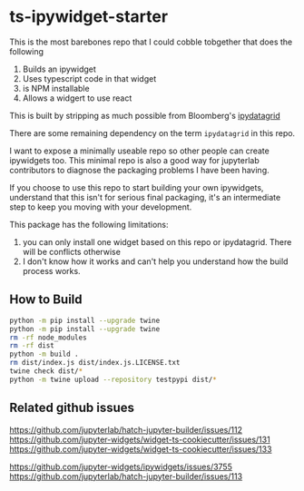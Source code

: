 # ts-ipywidget-starter

This is the most barebones repo that I could cobble tobgether that does the following
1. Builds an ipywidget
2. Uses typescript code in that widget
3. is NPM installable
4. Allows a widgert to use react

This is built by stripping as much possible from Bloomberg's [ipydatagrid](https://github.com/bloomberg/ipydatagrid)

There are some remaining dependency on the term `ipydatagrid` in this repo.  

I want to expose a minimally useable repo so other people can create ipywidgets too.  This minimal repo is also a good way for jupyterlab contributors to diagnose the packaging problems I have been having.

If you choose to use this repo to start building your own ipywidgets, understand that this isn't for serious final packaging, it's an intermediate step to keep you moving with your development.

This package has the following limitations:
1. you can only install one widget based on this repo or ipydatagrid.  There will be conflicts otherwise
2. I don't know how it works and can't help you understand how the build process works.

## How to Build
```bash
python -m pip install --upgrade twine
python -m pip install --upgrade twine
rm -rf node_modules
rm -rf dist
python -m build .
rm dist/index.js dist/index.js.LICENSE.txt
twine check dist/*
python -m twine upload --repository testpypi dist/*
```


## Related github issues

https://github.com/jupyterlab/hatch-jupyter-builder/issues/112
https://github.com/jupyter-widgets/widget-ts-cookiecutter/issues/131
https://github.com/jupyter-widgets/widget-ts-cookiecutter/issues/133

https://github.com/jupyter-widgets/ipywidgets/issues/3755
https://github.com/jupyterlab/hatch-jupyter-builder/issues/113


